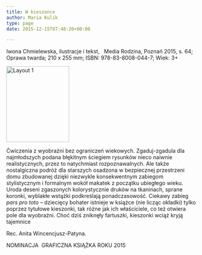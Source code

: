 ```yaml
---
title: W kieszonce
author: Maria Kulik
type: page
date: 2015-12-15T07:48:20+00:00

---
```

Iwona Chmielewska, ilustracje i tekst,   Media Rodzina, Poznań 2015, s. 64; Oprawa twarda; 210 x 255 mm; ISBN: 978-83-8008-044-7; Wiek: 3+

<img class="alignnone size-medium wp-image-3012" src="http://www.ibby.pl/wp-content/uploads/2015/12/w_kieszonce-166x200.jpg" alt="Layout 1" width="166" height="200" srcset="http://www.ibby.pl/wp-content/uploads/2015/12/w_kieszonce-166x200.jpg 166w, http://www.ibby.pl/wp-content/uploads/2015/12/w_kieszonce-83x100.jpg 83w, http://www.ibby.pl/wp-content/uploads/2015/12/w_kieszonce-768x923.jpg 768w, http://www.ibby.pl/wp-content/uploads/2015/12/w_kieszonce-499x600.jpg 499w" sizes="(max-width: 166px) 100vw, 166px" />

Ćwiczenia z wyobraźni bez ograniczeń wiekowych. Zgaduj-zgadula dla najmłodszych podana błękitnym ściegiem rysunków nieco naiwnie realistycznych, przez to natychmiast rozpoznawalnych. Ale także nostalgiczna podróż dla starszych osadzona w bezpiecznej przestrzeni domu zbudowanej dzięki niezwykle konsekwentnym zabiegom stylistycznym i formalnym wokół makatek z początku ubiegłego wieku. Uroda deseni zgaszonych kolorystycznie druków na tkaninach, sprane koronki, wyblakłe wstążki podkreślają ponadczasowość. Ciekawy zabieg _pars pro toto_ – dziecięcy bohater istnieje w książce (nie licząc okładki) tylko poprzez tytułowe kieszonki, tak różne jak ich właściciele, co też otwiera pole dla wyobraźni. Choć dziś zniknęły fartuszki, kieszonki wciąż kryją tajemnice

Rec. Anita Wincencjusz-Patyna.

NOMINACJA  GRAFICZNA KSIĄŻKA ROKU 2015